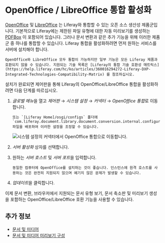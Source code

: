 # OpenOffice / LibreOffice 통합 활성화

[OpenOffice](https://www.openoffice.org/) 및 [LibreOffice](https://www.libreoffice.org/) 는 Liferay와 통합할 수 있는 오픈 소스 생산성 제품군입니다. 기본적으로 Liferay에는 제한된 파일 유형에 대한 자동 미리보기를 생성하는 [PDFBox](https://pdfbox.apache.org/) 이 포함되어 있습니다. 그러나 문서 변환과 같은 추가 기능을 위해 이러한 제품군 중 하나를 통합할 수 있습니다. Liferay 통합을 활성화하려면 먼저 원하는 서비스를 서버에 설치해야 합니다.

```{important}
OpenOffice와 LibreOffice 모두 통합이 가능하지만 일부 기능은 모든 Liferay 제품과 호환되지 않을 수 있습니다. 지원되는 기술 목록은 [Liferay의 통합 기술 호환성 매트릭스](https://help.liferay.com/hc/ko/articles/360016294272-Liferay-DXP-Integrated-Technologies-Compatibility-Matrix) 를 참조하십시오. 
```

설치가 완료되면 제어판을 통해 Liferay의 OpenOffice/LibreOffice 통합을 활성화하려면 다음 단계를 따르십시오.

1. *글로벌 메뉴*을 열고 *제어판* &rarr; *시스템 설정* &rarr; *커넥터* &rarr; *OpenOffice 통합*로 이동합니다.

   ```{note}
   또는 `[Liferay Home]/osgi/configs` 폴더에 `com.liferay.document.library.document.conversion.internal.configuration.OpenOfficeConfiguration.config` 파일을 배포하여 이러한 설정을 조정할 수 있습니다. 
   ```

   ![시스템 설정의 커넥터에서 OpenOffice 통합으로 이동합니다.](./enabling-openoffice-libreoffice-integration/images/01.png)

2. *서버 활성화* 상자를 선택합니다.

3. 원하는 *서버 호스트* 및 *서버 포트*을 입력합니다.

   ```{important}
   동일한 컴퓨터에 OpenOffice를 설치하는 것이 좋습니다. 인스턴스에 원격 호스트를 사용하는 것은 완전히 지원되지 않으며 예기치 않은 문제가 발생할 수 있습니다.
   ```

4. *업데이트*을 클릭합니다.

이제 문서 변환, 브라우저에서 지원되는 문서 유형 보기, 문서 축소판 및 미리보기 생성을 포함하는 OpenOffice/LibreOffice 호환 기능을 사용할 수 있습니다.

## 추가 정보

* [문서 및 미디어](../../documents-and-media.md)
* [문서 및 미디어 미리보기 구성](./configuring-documents-and-media-previews.md)
